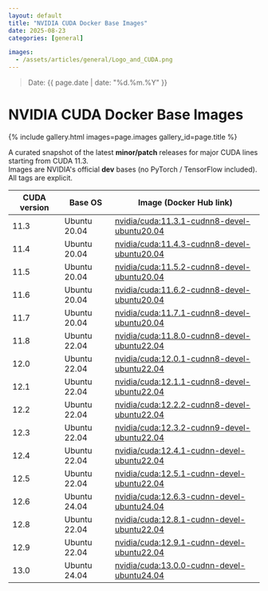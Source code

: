 ```yaml
---
layout: default
title: "NVIDIA CUDA Docker Base Images"
date: 2025-08-23
categories: [general]

images:
  - /assets/articles/general/Logo_and_CUDA.png
---
```

> Date: {{ page.date | date: "%d.%m.%Y" }}  

# NVIDIA CUDA Docker Base Images 

{% include gallery.html images=page.images gallery_id=page.title %}

A curated snapshot of the latest **minor/patch** releases for major CUDA lines starting from CUDA 11.3.  
Images are NVIDIA's official **dev** bases (no PyTorch / TensorFlow included).  
All tags are explicit.

| CUDA version | Base OS     | Image (Docker Hub link) |
|---|---|---|
| 11.3 | Ubuntu 20.04 | [nvidia/cuda:11.3.1-cudnn8-devel-ubuntu20.04](https://hub.docker.com/layers/nvidia/cuda/11.3.1-cudnn8-devel-ubuntu20.04/images/sha256-bba65f869979ef6b4157263c0f96b622b03373846a22edf21704cb9d0b1bbab7) |
| 11.4 | Ubuntu 20.04 | [nvidia/cuda:11.4.3-cudnn8-devel-ubuntu20.04](https://hub.docker.com/layers/nvidia/cuda/11.4.3-cudnn8-devel-ubuntu20.04/images/sha256-9b1d7c5e6d8b13b7193517cd79de1bfdcd915c5a7c162bdebd03b3e7c07f1b6f) |
| 11.5 | Ubuntu 20.04 | [nvidia/cuda:11.5.2-cudnn8-devel-ubuntu20.04](https://hub.docker.com/layers/nvidia/cuda/11.5.2-cudnn8-devel-ubuntu20.04/images/sha256-d29799715646a30c652487078ec85d9f681a361204d2fd934a416df37512ae79) |
| 11.6 | Ubuntu 20.04 | [nvidia/cuda:11.6.2-cudnn8-devel-ubuntu20.04](https://hub.docker.com/layers/nvidia/cuda/11.6.2-cudnn8-devel-ubuntu20.04/images/sha256-77532dc0c82a1914809de4afde61840b94549c133583c3312a91e01d3942e1cd) |
| 11.7 | Ubuntu 20.04 | [nvidia/cuda:11.7.1-cudnn8-devel-ubuntu20.04](https://hub.docker.com/layers/nvidia/cuda/11.7.1-cudnn8-devel-ubuntu20.04/images/sha256-fb2afb86d2ad20c40e1daff83fcb8e33f88c29878535e602f8f752136a6b9db2) |
| 11.8 | Ubuntu 22.04 | [nvidia/cuda:11.8.0-cudnn8-devel-ubuntu22.04](https://hub.docker.com/layers/nvidia/cuda/11.8.0-cudnn8-devel-ubuntu22.04/images/sha256-bd746eb3b9953805ebe644847a227e218b5da775f47007c69930569a75c9ad7d) |
| 12.0 | Ubuntu 22.04 | [nvidia/cuda:12.0.1-cudnn8-devel-ubuntu22.04](https://hub.docker.com/layers/nvidia/cuda/12.0.1-cudnn8-devel-ubuntu22.04/images/sha256-b51c8d3d0d2116b5d8b3edd3ee6eb62ef950510ab0aa5a6e719580d0a07d28c2) |
| 12.1 | Ubuntu 22.04 | [nvidia/cuda:12.1.1-cudnn8-devel-ubuntu22.04](https://hub.docker.com/layers/nvidia/cuda/12.1.1-cudnn8-devel-ubuntu22.04/images/sha256-eef662e5e56afc7bd9ac1bb9f3c1cb8959d4a6002e7a305374dc14237ca9e73f) |
| 12.2 | Ubuntu 22.04 | [nvidia/cuda:12.2.2-cudnn8-devel-ubuntu22.04](https://hub.docker.com/layers/nvidia/cuda/12.2.2-cudnn8-devel-ubuntu22.04/images/sha256-59754b393b23dabe825aa0f474f83f2bdaa418c5e9dc778afb4a980536e28196) |
| 12.3 | Ubuntu 22.04 | [nvidia/cuda:12.3.2-cudnn9-devel-ubuntu22.04](https://hub.docker.com/layers/nvidia/cuda/12.3.2-cudnn9-devel-ubuntu22.04/images/sha256-4f00d5116a3679bab6bc13318c8555d7207206de2318e77348a9a93f66e73e21) |
| 12.4 | Ubuntu 22.04 | [nvidia/cuda:12.4.1-cudnn-devel-ubuntu22.04](https://hub.docker.com/layers/nvidia/cuda/12.4.1-cudnn-devel-ubuntu22.04/images/sha256-0a1cb6e7bd047a1067efe14efdf0276352d5ca643dfd77963dab1a4f05a003a4) |
| 12.5 | Ubuntu 22.04 | [nvidia/cuda:12.5.1-cudnn-devel-ubuntu22.04](https://hub.docker.com/layers/nvidia/cuda/12.5.1-cudnn-devel-ubuntu22.04/images/sha256-6f0ad658b45e0468d4de5b3d464cec34b2173343061a667b10877a584c229b77) |
| 12.6 | Ubuntu 24.04 | [nvidia/cuda:12.6.3-cudnn-devel-ubuntu24.04](https://hub.docker.com/layers/nvidia/cuda/12.6.3-cudnn-devel-ubuntu24.04/images/sha256-c51bfc8bcd4febe3e26952615496b4347767f61f9079f08ffc914b42905e510d) |
| 12.8 | Ubuntu 22.04 | [nvidia/cuda:12.8.1-cudnn-devel-ubuntu22.04](https://hub.docker.com/layers/nvidia/cuda/12.8.1-cudnn-devel-ubuntu22.04/images/sha256-799b227be38cc134465aa75feb94ad6cd7c6f9ebf8a014de4485818d11bbbfa8) |
| 12.9 | Ubuntu 22.04 | [nvidia/cuda:12.9.1-cudnn-devel-ubuntu22.04](https://hub.docker.com/layers/nvidia/cuda/12.9.1-cudnn-devel-ubuntu22.04/images/sha256-9afe8629681745513026de134b8e25d57339ee59add5b554f675d33cdebbe3ab) |
| 13.0 | Ubuntu 24.04 | [nvidia/cuda:13.0.0-cudnn-devel-ubuntu24.04](https://hub.docker.com/layers/nvidia/cuda/13.0.0-cudnn-devel-ubuntu24.04/images/sha256-a40069bdefcb252e760d5d061ee31a8b4b041343848ab2b9b910bc0a0c026e78) |
